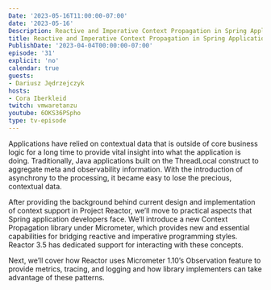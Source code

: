 ```yaml
---
Date: '2023-05-16T11:00:00-07:00'
date: '2023-05-16'
Description: Reactive and Imperative Context Propagation in Spring Applications
title: Reactive and Imperative Context Propagation in Spring Applications
PublishDate: '2023-04-04T00:00:00-07:00'
episode: '31'
explicit: 'no'
calendar: true
guests:
- Dariusz Jędrzejczyk
hosts:
- Cora Iberkleid
twitch: vmwaretanzu
youtube: 6OKS36PSpho
type: tv-episode
---
```


Applications have relied on contextual data that is outside of core business logic for a long time to provide vital insight into what the application is doing. Traditionally, Java applications built on the ThreadLocal construct to aggregate meta and observability information. With the introduction of asynchrony to the processing, it became easy to lose the precious, contextual data.

After providing the background behind current design and implementation of context support in Project Reactor, we’ll move to practical aspects that Spring application developers face. We’ll introduce a new Context Propagation library under Micrometer, which provides new and essential capabilities for bridging reactive and imperative programming styles. Reactor 3.5 has dedicated support for interacting with these concepts.

Next, we’ll cover how Reactor uses Micrometer 1.10’s Observation feature to provide metrics, tracing, and logging and how library implementers can take advantage of these patterns.